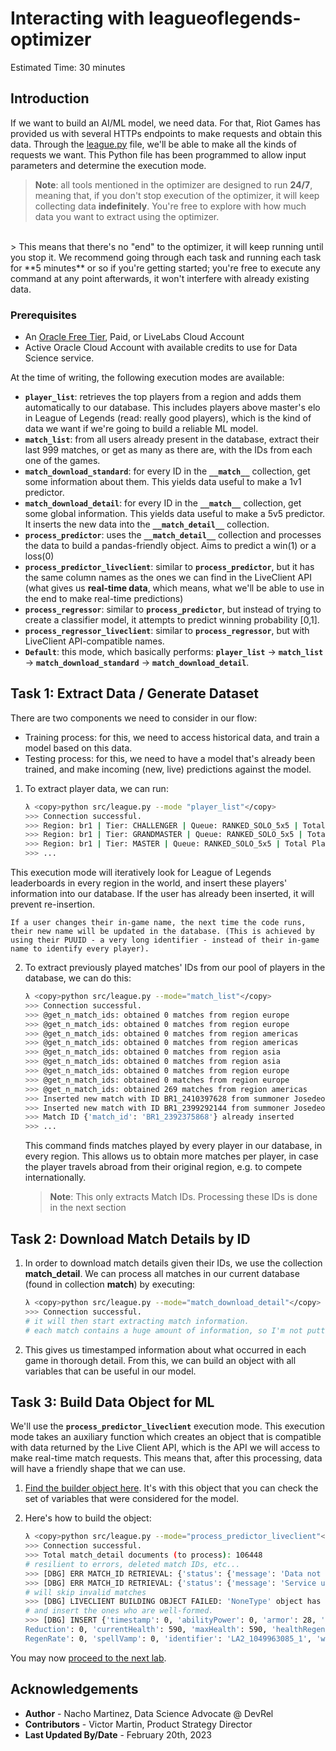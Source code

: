 # Interacting with leagueoflegends-optimizer

Estimated Time: 30 minutes

## Introduction
If we want to build an AI/ML model, we need data. For that, Riot Games has provided us with several HTTPs endpoints to make requests and obtain this data. Through the [league.py](https://github.com/oracle-devrel/leagueoflegends-optimizer/blob/livelabs/src/league.py) file, we'll be able to make all the kinds of requests we want. This Python file has been programmed to allow input parameters and determine the execution mode. 

> **Note**: all tools mentioned in the optimizer are designed to run **24/7**, meaning that, if you don't stop execution of the optimizer, it will keep collecting data **indefinitely**. You're free to explore with how much data you want to extract using the optimizer. 
<br>
> This means that there's no "end" to the optimizer, it will keep running until you stop it. We recommend going through each task and running each task for **5 minutes** or so if you're getting started; you're free to execute any command at any point afterwards, it won't interfere with already existing data.

### Prerequisites

* An [Oracle Free Tier](https://signup.cloud.oracle.com/?language=en&sourceType=:ow:de:ce::::RC_WWMK220210P00063:LoL_handsonLab_optimizer&intcmp=:ow:de:ce::::RC_WWMK220210P00063:LoL_handsonLab_optimizer), Paid, or LiveLabs Cloud Account
* Active Oracle Cloud Account with available credits to use for Data Science service.

At the time of writing, the following execution modes are available:
  - **`player_list`**: retrieves the top players from a region and adds them automatically to our database. This includes players above master's elo in League of Legends (read: really good players), which is the kind of data we want if we're going to build a reliable ML model.
  - **`match_list`**: from all users already present in the database, extract their last 999 matches, or get as many as there are, with the IDs from each one of the games.
  - **`match_download_standard`**: for every ID in the **`__match__`** collection, get some information about them. This yields data useful to make a 1v1 predictor.
  - **`match_download_detail`**: for every ID in the **`__match__`** collection, get some global information. This yields data useful to make a 5v5 predictor. It inserts the new data into the **`__match_detail__`** collection.
  - **`process_predictor`**: uses the **`__match_detail__`** collection and processes the data to build a pandas-friendly object. Aims to predict a win(1) or a loss(0)
  - **`process_predictor_liveclient`**: similar to **`process_predictor`**, but it has the same column names as the ones we can find in the LiveClient API (what gives us **real-time data**, which means, what we'll be able to use in the end to make real-time predictions)
  - **`process_regressor`**: similar to **`process_predictor`**, but instead of trying to create a classifier model, it attempts to predict winning probability [0,1].
  - **`process_regressor_liveclient`**: similar to **`process_regressor`**, but with LiveClient API-compatible names.
  - **`Default`**: this mode, which basically performs: **`player_list`** -> **`match_list`** -> **`match_download_standard`** -> **`match_download_detail`**.

## Task 1: Extract Data / Generate Dataset

There are two components we need to consider in our flow:
- Training process: for this, we need to access historical data, and train a model based on this data.
- Testing process: for this, we need to have a model that's already been trained, and make incoming (new, live) predictions against the model.

1. To extract player data, we can run:

    ```bash
    λ <copy>python src/league.py --mode "player_list"</copy>
    >>> Connection successful.
    >>> Region: br1 | Tier: CHALLENGER | Queue: RANKED_SOLO_5x5 | Total Players: 200
    >>> Region: br1 | Tier: GRANDMASTER | Queue: RANKED_SOLO_5x5 | Total Players: 500
    >>> Region: br1 | Tier: MASTER | Queue: RANKED_SOLO_5x5 | Total Players: 3733 
    >>> ...
    ```  
This execution mode will iteratively look for League of Legends leaderboards in every region in the world, and insert these players' information into our database. If the user has already been inserted, it will prevent re-insertion.

    If a user changes their in-game name, the next time the code runs, their new name will be updated in the database. (This is achieved by using their PUUID - a very long identifier - instead of their in-game name to identify every player).

2. To extract previously played matches' IDs from our pool of players in the database, we can do this:

    ```bash
    λ <copy>python src/league.py --mode="match_list"</copy>
    >>> Connection successful.
    >>> @get_n_match_ids: obtained 0 matches from region europe
    >>> @get_n_match_ids: obtained 0 matches from region europe
    >>> @get_n_match_ids: obtained 0 matches from region americas
    >>> @get_n_match_ids: obtained 0 matches from region americas
    >>> @get_n_match_ids: obtained 0 matches from region asia
    >>> @get_n_match_ids: obtained 0 matches from region asia
    >>> @get_n_match_ids: obtained 0 matches from region europe
    >>> @get_n_match_ids: obtained 0 matches from region europe
    >>> @get_n_match_ids: obtained 269 matches from region americas
    >>> Inserted new match with ID BR1_2410397628 from summoner Josedeodo2 in region americas, queue ranked
    >>> Inserted new match with ID BR1_2399292144 from summoner Josedeodo2 in region americas, queue ranked
    >>> Match ID {'match_id': 'BR1_2392375868'} already inserted
    >>> ...
    ```

    This command finds matches played by every player in our database, in every region. This allows us to obtain more matches per player, in case the player travels abroad from their original region, e.g. to compete internationally.

    > **Note**: This only extracts Match IDs. Processing these IDs is done in the next section

## Task 2: Download Match Details by ID

1. In order to download match details given their IDs, we use the collection __match_detail__. We can process all matches in our current database (found in collection __match__) by executing:

    ```bash
    λ <copy>python src/league.py --mode="match_download_detail"</copy>
    >>> Connection successful.
    # it will then start extracting match information.
    # each match contains a huge amount of information, so I'm not putting any examples here, but you'll see when you execute.
    ```

2. This gives us timestamped information about what occurred in each game in thorough detail. From this, we can build an object with all variables that can be useful in our model.

## Task 3: Build Data Object for ML

We'll use the __`process_predictor_liveclient`__ execution mode. This execution mode takes an auxiliary function which creates an object that is compatible with data returned by the Live Client API, which is the API we will access to make real-time match requests. This means that, after this processing, data will have a friendly shape that we can use.

1. [Find the builder object here](https://github.com/oracle-devrel/leagueoflegends-optimizer/blob/livelabs/src/league.py#L568). It's with this object that you can check the set of variables that were considered for the model.
2. Here's how to build the object:

    ```bash
    λ <copy>python src/league.py --mode="process_predictor_liveclient"</copy>
    >>> Connection successful.
    >>> Total match_detail documents (to process): 106448
    # resilient to errors, deleted match IDs, etc...
    >>> [DBG] ERR MATCH_ID RETRIEVAL: {'status': {'message': 'Data not found - match file not found', 'status_code': 404}}
    >>> [DBG] ERR MATCH_ID RETRIEVAL: {'status': {'message': 'Service unavailable', 'status_code': 503}}
    # will skip invalid matches
    >>> [DBG] LIVECLIENT BUILDING OBJECT FAILED: 'NoneType' object has no attribute 'get'
    # and insert the ones who are well-formed.
    >>> [DBG] INSERT {'timestamp': 0, 'abilityPower': 0, 'armor': 28, 'armorPenetrationFlat': 0, 'armorPenetrationPercent': 0, 'attackDamage': 25, 'attackSpeed': 100, 'bonusArmorPenetrationPercent': 0, 'bonusMagicPenetrationPercent': 0, 'cooldown
    Reduction': 0, 'currentHealth': 590, 'maxHealth': 590, 'healthRegenRate': 0, 'lifesteal': 0, 'magicPenetrationFlat': 0, 'magicPenetrationPercent': 0, 'magicResist': 32, 'moveSpeed': 335, 'resourceValue': 320, 'resourceMax': 320, 'resource
    RegenRate': 0, 'spellVamp': 0, 'identifier': 'LA2_1049963085_1', 'winner': 0} OK
    ```

You may now [proceed to the next lab](#next).


## Acknowledgements

* **Author** - Nacho Martinez, Data Science Advocate @ DevRel
* **Contributors** -  Victor Martin, Product Strategy Director
* **Last Updated By/Date** - February 20th, 2023
